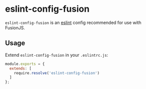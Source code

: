 # eslint-config-fusion

`eslint-config-fusion` is an [eslint](https://www.github.com/eslint/eslint) config recommended for use with FusionJS.

## Usage

Extend `eslint-config-fusion` in your `.eslintrc.js`:

```js
module.exports = {
  extends: [
    require.resolve('eslint-config-fusion')
  ]
};
```

